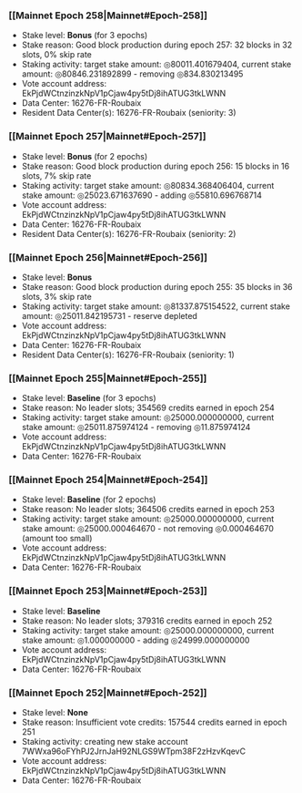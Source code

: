 ### [[Mainnet Epoch 258|Mainnet#Epoch-258]]
* Stake level: **Bonus** (for 3 epochs)
* Stake reason: Good block production during epoch 257: 32 blocks in 32 slots, 0% skip rate
* Staking activity: target stake amount: ◎80011.401679404, current stake amount: ◎80846.231892899 - removing ◎834.830213495
* Vote account address: EkPjdWCtnzinzkNpV1pCjaw4py5tDj8ihATUG3tkLWNN
* Data Center: 16276-FR-Roubaix
* Resident Data Center(s): 16276-FR-Roubaix (seniority: 3)
### [[Mainnet Epoch 257|Mainnet#Epoch-257]]
* Stake level: **Bonus** (for 2 epochs)
* Stake reason: Good block production during epoch 256: 15 blocks in 16 slots, 7% skip rate
* Staking activity: target stake amount: ◎80834.368406404, current stake amount: ◎25023.671637690 - adding ◎55810.696768714
* Vote account address: EkPjdWCtnzinzkNpV1pCjaw4py5tDj8ihATUG3tkLWNN
* Data Center: 16276-FR-Roubaix
* Resident Data Center(s): 16276-FR-Roubaix (seniority: 2)
### [[Mainnet Epoch 256|Mainnet#Epoch-256]]
* Stake level: **Bonus**
* Stake reason: Good block production during epoch 255: 35 blocks in 36 slots, 3% skip rate
* Staking activity: target stake amount: ◎81337.875154522, current stake amount: ◎25011.842195731 - reserve depleted
* Vote account address: EkPjdWCtnzinzkNpV1pCjaw4py5tDj8ihATUG3tkLWNN
* Data Center: 16276-FR-Roubaix
* Resident Data Center(s): 16276-FR-Roubaix (seniority: 1)
### [[Mainnet Epoch 255|Mainnet#Epoch-255]]
* Stake level: **Baseline** (for 3 epochs)
* Stake reason: No leader slots; 354569 credits earned in epoch 254
* Staking activity: target stake amount: ◎25000.000000000, current stake amount: ◎25011.875974124 - removing ◎11.875974124
* Vote account address: EkPjdWCtnzinzkNpV1pCjaw4py5tDj8ihATUG3tkLWNN
* Data Center: 16276-FR-Roubaix
### [[Mainnet Epoch 254|Mainnet#Epoch-254]]
* Stake level: **Baseline** (for 2 epochs)
* Stake reason: No leader slots; 364506 credits earned in epoch 253
* Staking activity: target stake amount: ◎25000.000000000, current stake amount: ◎25000.000464670 - not removing ◎0.000464670 (amount too small)
* Vote account address: EkPjdWCtnzinzkNpV1pCjaw4py5tDj8ihATUG3tkLWNN
* Data Center: 16276-FR-Roubaix
### [[Mainnet Epoch 253|Mainnet#Epoch-253]]
* Stake level: **Baseline**
* Stake reason: No leader slots; 379316 credits earned in epoch 252
* Staking activity: target stake amount: ◎25000.000000000, current stake amount: ◎1.000000000 - adding ◎24999.000000000
* Vote account address: EkPjdWCtnzinzkNpV1pCjaw4py5tDj8ihATUG3tkLWNN
* Data Center: 16276-FR-Roubaix
### [[Mainnet Epoch 252|Mainnet#Epoch-252]]
* Stake level: **None**
* Stake reason: Insufficient vote credits: 157544 credits earned in epoch 251
* Staking activity: creating new stake account 7WWxa96oFYhPJ2JrnJaH92NLGS9WTpm38F2zHzvKqevC
* Vote account address: EkPjdWCtnzinzkNpV1pCjaw4py5tDj8ihATUG3tkLWNN
* Data Center: 16276-FR-Roubaix